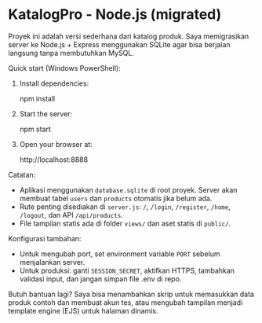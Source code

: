 # KatalogPro - Node.js (migrated)

Proyek ini adalah versi sederhana dari katalog produk. Saya memigrasikan server ke Node.js + Express menggunakan SQLite agar bisa berjalan langsung tanpa membutuhkan MySQL.

Quick start (Windows PowerShell):

1. Install dependencies:

   npm install

2. Start the server:

   npm start

3. Open your browser at:

   http://localhost:8888

Catatan:
- Aplikasi menggunakan `database.sqlite` di root proyek. Server akan membuat tabel `users` dan `products` otomatis jika belum ada.
- Rute penting disediakan di `server.js`: `/`, `/login`, `/register`, `/home`, `/logout`, dan API `/api/products`.
- File tampilan statis ada di folder `views/` dan aset statis di `public/`.

Konfigurasi tambahan:
- Untuk mengubah port, set environment variable `PORT` sebelum menjalankan server.
- Untuk produksi: ganti `SESSION_SECRET`, aktifkan HTTPS, tambahkan validasi input, dan jangan simpan file .env di repo.

Butuh bantuan lagi? Saya bisa menambahkan skrip untuk memasukkan data produk contoh dan membuat akun tes, atau mengubah tampilan menjadi template engine (EJS) untuk halaman dinamis.
